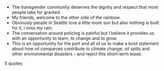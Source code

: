  - The transgender community deserves the dignity and respect that most people take for granted.
 - My friends, welcome to the other side of the rainbow.
 - Obviously people in Seattle love a little more sun but also nothing is built for it, i miss my rain.
 - The conversation around policing is painful but I believe it provides us with an opportunity to learn, to change and to grow.
 - This is an opportunity for the port and all of us to make a bold statement about how oil companies contribute to climate change, oil spills and other environmental disasters – and reject this short-term lease.

5 quotes